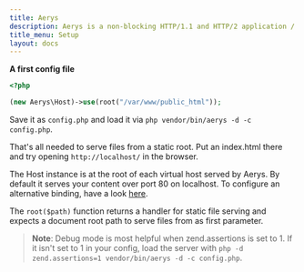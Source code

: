 ```yaml
---
title: Aerys
description: Aerys is a non-blocking HTTP/1.1 and HTTP/2 application / websocket / static file server.
title_menu: Setup
layout: docs
---
```


**A first config file**

```php
<?php

(new Aerys\Host)->use(root("/var/www/public_html"));
```

Save it as `config.php` and load it via `php vendor/bin/aerys -d -c config.php`.

That's all needed to serve files from a static root. Put an index.html there and try opening `http://localhost/` in the browser.

The Host instance is at the root of each virtual host served by Aerys. By default it serves your content over port 80 on localhost. To configure an alternative binding, have a look [here](host_binding.md).

The `root($path)` function returns a handler for static file serving and expects a document root path to serve files from as first parameter.

> **Note**: Debug mode is most helpful when zend.assertions is set to 1. If it isn't set to 1 in your config, load the server with `php -d zend.assertions=1 vendor/bin/aerys -d -c config.php`.
